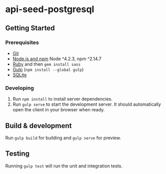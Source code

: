 # api-seed-postgresql

## Getting Started

### Prerequisites

- [Git](https://git-scm.com/)
- [Node.js and npm](nodejs.org) Node ^4.2.3, npm ^2.14.7
- [Ruby](https://www.ruby-lang.org) and then `gem install sass`
- [Gulp](http://gulpjs.com/) (`npm install --global gulp`)
- [SQLite](https://www.sqlite.org/quickstart.html)

### Developing

1. Run `npm install` to install server dependencies.
2. Run `gulp serve` to start the development server. It should automatically open the client in your browser when ready.

## Build & development
Run `gulp build` for building and `gulp serve` for preview.

## Testing
Running `gulp test` will run the unit and integration tests.

